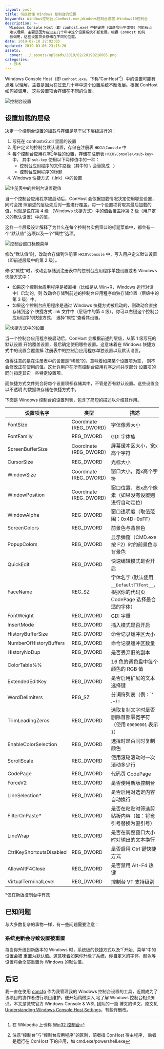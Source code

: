 ```yaml
---
layout: post
title: 彻底搞懂 Windows 控制台的设置
keywords: Windows控制台,ConHost.exe,Windows控制台设置,Windows10控制台
description: >-
  Windows Console Host（即 conhost.exe）中的设置（如命令行字体等）可能有点
  难以理解，主要是因为在过去几十年中这个设置系统不断发展。根据 ConHost 如何
  被调用，这些设置项会存储在不同的位置。
date: 2019-02-18 22:02:03
updated: 2019-03-06 23:15:20
assets:
  cover: ../_assets/uploads/2019/02/20190218005.png
categories:
  - 技术
---
```


Windows Console Host（即 `conhost.exe`，下称“ConHost”[^1]）中的设置可能有点难
以理解，主要是因为在过去几十年中这个设置系统不断发展。根据 ConHost 如何被调用，
这些设置项会存储在不同的位置。

![控制台设置](../_assets/uploads/2019/02/20190218001.png)

## 设置加载的层级

决定一个控制台设置的加载与存储是基于以下层级进行的：

1. 写死在 conhostv2.dll 里面的设置
2. 用户定义的控制台默认设置，存储在注册表 `HKCU\Console` 中
3. 每个控制台应用程序[^2]单独的设置，存储在注册表 `HKCU\Console\<sub-key>` 中，
   其中 `sub-key` 使用以下两种值中的一种：
   - 控制台应用程序的文件路径（其中的 `\` 会替换成 `_`）
   - 控制台应用程序的标题
4. Windows 快捷方式（.lnk）中的设置

![注册表中的控制台设置键值](../_assets/uploads/2019/02/20190218003.png)

当一个控制台应用程序被启动后，ConHost 会依据加载情况决定使用哪些设置，同时会按
照前述的层级先后对一些进行覆盖。每一个设置项将取其最后加载的值，也就是说在第 4 级
（Windows 快捷方式）中的值会覆盖掉第 2 级（用户定义的默认设置）中的值。

这样一个层级设计解释了为什么在每个控制台实例窗口的标题菜单中，都会有一个“默认值”
选项以及一个“属性”选项。

![控制台窗口标题菜单](../_assets/uploads/2019/02/20190218002.png)

修改“默认值”时，改动会存储到注册表 `HKCU\Console` 中，写入用户定义默认设置
（即前述层级中的第 2 级）。

修改“属性”时，改动会存储到注册表中的控制台应用程序单独设置或者 Windows 快捷方式中：

- 如果这个控制台应用程序是被直接（比如是从 Win+R，Windows 运行对话中）启动的，则
改动会存储到前述的控制台应用程序单独存储位置（层级中的第 3 级）中。
- 如果这个控制台应用程序是通过 Windows 快捷方式被启动的，则改动会直接存储到这个
快捷方式 .lnk 文件中（层级中的第 4 级）。你可以右键这个控制台应用程序的快捷方式，
选择“属性”查看其设置。

![快捷方式中的设置](../_assets/uploads/2019/02/20190218004.png)

当一个控制台应用程序被启动后，ConHost 会根据前述的层级，从第 1 级写死的默认设置
开始覆盖设置，最后确定使用哪些设置。这意味着在 Windows 快捷方式中的设置会覆盖掉
注册表中的控制台应用程序单独设置以及默认设置。

值得注意的是在注册表中的设置是“稀疏”的，意味着如果某个设置项为空，
则不会修改正在使用的值。这允许用户在所有控制台应用程序之间共享部分
设置项的同时指定其它一些特定设置项。

而快捷方式文件则会将每个设置项都存储其中，不管是否有默认设置。这些设置会以不透明
的数据块存储在快捷方式中。

下面是 Windows 控制台的设置列表，包含了简短的描述以介绍其作用。

| 设置项名字 | 类型 | 描述 |
|-----------|------|------|
| FontSize | Coordinate (REG_DWORD) | 字体像素大小 |
| FontFamily | REG_DWORD | GDI 字体族 |
| ScreenBufferSize | Coordinate (REG_DWORD) | 屏幕缓冲区大小，宽x高个字符 |
| CursorSize | REG_DWORD | 光标大小 |
| WindowSize | Coordinate (REG_DWORD) | 窗口大小，宽x高个字符 |
| WindowPosition | Coordinate (REG_DWORD) | 窗口位置，宽x高个像素（如果没有设置则进行自动定位） |
| WindowAlpha | REG_DWORD | 窗口透明度（取值范围：0x4D-0xFF） |
| ScreenColors | REG_DWORD | 前景色与背景色 |
| PopupColors | REG_DWORD | 显示弹窗（CMD.exe 按 F2）时的前景色与背景色 |
| QuickEdit | REG_DWORD | 快速编辑模式是否开启 |
| FaceName | REG_SZ | 字体名字 (默认使用 `__DefaultTTFont__`，根据你的代码页 CodePage 选择最合适的字体） |
| FontWeight | REG_DWORD | GDI 字重 |
| InsertMode | REG_DWORD | 插入模式是否开启 |
| HistoryBufferSize | REG_DWORD | 命令记录缓冲区大小 |
| NumberOfHistoryBuffers | REG_DWORD | 命令记录缓冲区数量 |
| HistoryNoDup | REG_DWORD |是否丢弃旧的副本 |
| ColorTable%% | REG_DWORD | 16 色的调色盘中每个颜色的 RGB 值 |
| ExtendedEditKey | REG_DWORD | 是否启用扩展的文本选择键 |
| WordDelimiters | REG_SZ | 分词符列表（例：`' .-/\=|,()[]{}'`） |
| TrimLeadingZeros | REG_DWORD | 选取复制文字时是否删除首部零宽字符（使用 `00000001` 表示 `1`） |
| EnableColorSelection | REG_DWORD | 选择时是否同时复制颜色 |
| ScrollScale | REG_DWORD | 使用滚轮滚动时一次滚动多少行 |
| CodePage | REG_DWORD | 代码页 CodePage |
| ForceV2 | REG_DWORD | 是否使用新版控制台 |
| LineSelection* | REG_DWORD | 是否启用对选定内容自动换行 |
| FilterOnPaste* | REG_DWORD | 是否在粘贴时筛选剪贴板内容（如：将弯引号替换为直引号） |
| LineWrap | REG_DWORD | 是否在调整窗口大小时对输出的文本换行 |
| CtrlKeyShortcutsDisabled | REG_DWORD | 是否启用 Ctrl 键快捷方式 |
| AllowAltF4Close | REG_DWORD | 是否禁用 Alt-F4 热键 |
| VirtualTerminalLevel | REG_DWORD | 控制台 VT 支持级别 |

*仅在新版控制台中有效

## 已知问题

与大多数复杂的事物一样，有一些问题需要注意：

### 系统更新会导致设置被重置

每当你升级到新版本的 Windows 时，系统级的快捷方式以及“「开始」菜单”中的设置会被
重置为默认值。这意味着如果你升级了系统，你自定义的字体、颜色等设置将会全部重置为
Windows 的默认值。

## 后记

我一直在使用 [concfg](https://github.com/lukesampson/concfg) 作为我管理我的
Windows 控制台设置的工具，近期成为了该项目的协作者进行项目维护，便开始稍微深入
地了解 Windows 控制台相关知识。本文是微软官方 Windows Console & WSL 团队的一篇
博文的译文，原文见 [Understanding Windows Console Host Settings]，有些许删改。

[Understanding Windows Console Host Settings]: https://blogs.msdn.microsoft.com/commandline/2017/06/20/understanding-windows-console-host-settings/

[^1]: 在 Wikipedia 上也称 [Win32 控制台](https://zh.wikipedia.org/wiki/Win32%E6%8E%A7%E5%88%B6%E5%8F%B0)
[^2]: 注意“控制台”与“控制台应用程序”的区别，前者指 ConHost 宿主程序，
      后者是运行在 ConHost 下的应用，如 cmd.exe/powershell.exe
